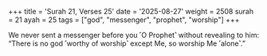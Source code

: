 +++
title = 'Surah 21, Verses 25'
date = '2025-08-27'
weight = 2508
surah = 21
ayah = 25
tags = ["god", "messenger", "prophet", "worship"]
+++

We never sent a messenger before you ˹O Prophet˺ without revealing to him: “There is no god ˹worthy of worship˺ except Me, so worship Me ˹alone˺.”
